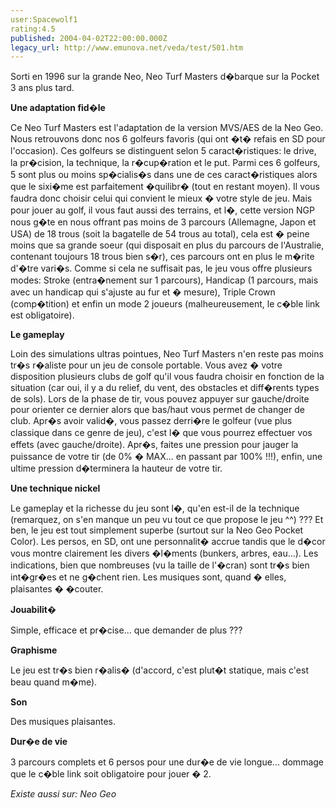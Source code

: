 ```yaml
---
user:Spacewolf1
rating:4.5
published: 2004-04-02T22:00:00.000Z
legacy_url: http://www.emunova.net/veda/test/501.htm
---
```

Sorti en 1996 sur la grande Neo, Neo Turf Masters d�barque sur la Pocket 3 ans plus tard.  

  

**Une adaptation fid�le**  

Ce Neo Turf Masters est l'adaptation de la version MVS/AES de la Neo Geo. Nous retrouvons donc nos 6 golfeurs favoris (qui ont �t� refais en SD pour l'occasion). Ces golfeurs se distinguent selon 5 caract�ristiques: le drive, la pr�cision, la technique, la r�cup�ration et le put. Parmi ces 6 golfeurs, 5 sont plus ou moins sp�cialis�s dans une de ces caract�ristiques alors que le sixi�me est parfaitement �quilibr� (tout en restant moyen). Il vous faudra donc choisir celui qui convient le mieux � votre style de jeu. Mais pour jouer au golf, il vous faut aussi des terrains, et l�, cette version NGP nous g�te en nous offrant pas moins de 3 parcours (Allemagne, Japon et USA) de 18 trous (soit la bagatelle de 54 trous au total), cela est � peine moins que sa grande soeur (qui disposait en plus du parcours de l'Australie, contenant toujours 18 trous bien s�r), ces parcours ont en plus le m�rite d'�tre vari�s. Comme si cela ne suffisait pas, le jeu vous offre plusieurs modes: Stroke (entra�nement sur 1 parcours), Handicap (1 parcours, mais avec un handicap qui s'ajuste au fur et � mesure), Triple Crown (comp�tition) et enfin un mode 2 joueurs (malheureusement, le c�ble link est obligatoire).  

  

**Le gameplay**  

Loin des simulations ultras pointues, Neo Turf Masters n'en reste pas moins tr�s r�aliste pour un jeu de console portable. Vous avez � votre disposition plusieurs clubs de golf qu'il vous faudra choisir en fonction de la situation (car oui, il y a du relief, du vent, des obstacles et diff�rents types de sols). Lors de la phase de tir, vous pouvez appuyer sur gauche/droite pour orienter ce dernier alors que bas/haut vous permet de changer de club. Apr�s avoir valid�, vous passez derri�re le golfeur (vue plus classique dans ce genre de jeu), c'est l� que vous pourrez effectuer vos effets (avec gauche/droite). Apr�s, faites une pression pour jauger la puissance de votre tir (de 0% � MAX... en passant par 100% !!!), enfin, une ultime pression d�terminera la hauteur de votre tir.  

  

**Une technique nickel**  

Le gameplay et la richesse du jeu sont l�, qu'en est-il de la technique (remarquez, on s'en manque un peu vu tout ce que propose le jeu ^^) ??? Et ben, le jeu est tout simplement superbe (surtout sur la Neo Geo Pocket Color). Les persos, en SD, ont une personnalit� accrue tandis que le d�cor vous montre clairement les divers �l�ments (bunkers, arbres, eau...). Les indications, bien que nombreuses (vu la taille de l'�cran) sont tr�s bien int�gr�es et ne g�chent rien. Les musiques sont, quand � elles, plaisantes � �couter.  

  

  

**Jouabilit�**  

Simple, efficace et pr�cise... que demander de plus ???  

**Graphisme**  

Le jeu est tr�s bien r�alis� (d'accord, c'est plut�t statique, mais c'est beau quand m�me).  

**Son**  

Des musiques plaisantes.  

**Dur�e de vie**  

3 parcours complets et 6 persos pour une dur�e de vie longue... dommage que le c�ble link soit obligatoire pour jouer � 2\.  

  

_Existe aussi sur:_ _Neo Geo_